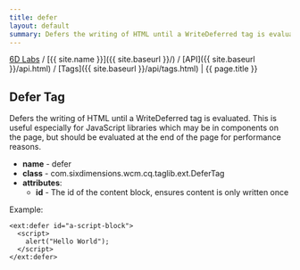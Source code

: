 ```yaml
---
title: defer
layout: default
summary: Defers the writing of HTML until a WriteDeferred tag is evaluated.
---
```


[6D Labs](http://labs.sixdimensions.com) / [{{ site.name }}]({{ site.baseurl }}/) / [API]({{ site.baseurl }}/api.html) / [Tags]({{ site.baseurl }}/api/tags.html) | {{ page.title }}

## Defer Tag

Defers the writing of HTML until a WriteDeferred tag is evaluated.  This is useful especially
for JavaScript libraries which may be in components on the page, but should be evaluated
at the end of the page for performance reasons.

* **name** - defer
* **class** - com.sixdimensions.wcm.cq.taglib.ext.DeferTag
* **attributes**:
  * **id** - The id of the content block, ensures content is only written once

Example:

	<ext:defer id="a-script-block">
	  <script>
	    alert("Hello World");
	  </script>
	</ext:defer>
